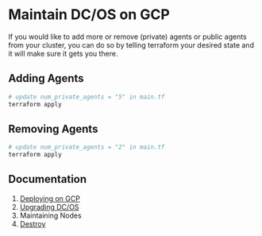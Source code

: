 # Maintain DC/OS on GCP

If you would like to add more or remove (private) agents or public agents from your cluster, you can do so by telling terraform your desired state and it will make sure it gets you there.

## Adding Agents

```bash
# update num_private_agents = "5" in main.tf
terraform apply
```

## Removing Agents

```bash
# update num_private_agents = "2" in main.tf
terraform apply
```

## Documentation

1. [Deploying on GCP](./install/README.md)
2. [Upgrading DC/OS](./upgrade/README.md)
3. Maintaining Nodes
4. [Destroy](./destroy/README.md)
